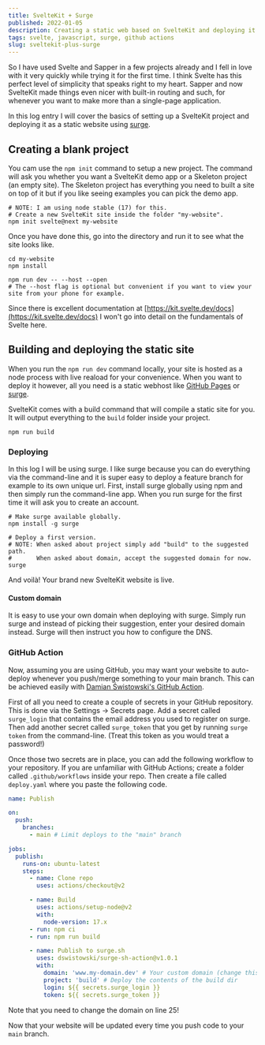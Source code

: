 ```yaml
---
title: SvelteKit + Surge
published: 2022-01-05
description: Creating a static web based on SvelteKit and deploying it in a matter of minutes
tags: svelte, javascript, surge, github actions
slug: sveltekit-plus-surge
---
```


So I have used Svelte and Sapper in a few projects already and I fell in love with it very quickly while trying it for the first time. I think Svelte has this perfect level of simplicity that speaks right to my heart. Sapper and now SvelteKit made things even nicer with built-in routing and such, for whenever you want to make more than a single-page application.

In this log entry I will cover the basics of setting up a SvelteKit project and deploying it as a static website using [surge](https://surge.sh).

## Creating a blank project

You cam use the `npm init` command to setup a new project. The command will ask you whether you want a SvelteKit demo app or a Skeleton project (an empty site). The Skeleton project has everything you need to built a site on top of it but if you like seeing examples you can pick the demo app.

```shell
# NOTE: I am using node stable (17) for this.
# Create a new SvelteKit site inside the folder "my-website".
npm init svelte@next my-website
```

Once you have done this, go into the directory and run it to see what the site looks like.

```shell
cd my-website
npm install

npm run dev -- --host --open
# The --host flag is optional but convenient if you want to view your site from your phone for example.
```

Since there is excellent documentation at [https://kit.svelte.dev/docs](https://kit.svelte.dev/docs) I won't go into detail on the fundamentals of Svelte here.

## Building and deploying the static site

When you run the `npm run dev` command locally, your site is hosted as a node process with live reaload for your convenience. When you want to deploy it however, all you need is a static webhost like [GitHub Pages](https://pages.github.com) or [surge](https://surge.sh).

SvelteKit comes with a build command that will compile a static site for you. It will output everything to the `build` folder inside your project.

```shell
npm run build
```

### Deploying

In this log I will be using surge. I like surge because you can do everything via the command-line and it is super easy to deploy a feature branch for example to its own unique url. First, install surge globally using npm and then simply run the command-line app. When you run surge for the first time it will ask you to create an account.

```shell
# Make surge available globally.
npm install -g surge

# Deploy a first version.
# NOTE: When asked about project simply add "build" to the suggested path.
#       When asked about domain, accept the suggested domain for now.
surge
```

And voilà! Your brand new SvelteKit website is live.

#### Custom domain

It is easy to use your own domain when deploying with surge. Simply run surge and instead of picking their suggestion, enter your desired domain instead. Surge will then instruct you how to configure the DNS.

### GitHub Action

Now, assuming you are using GitHub, you may want your website to auto-deploy whenever you push/merge something to your main branch. This can be achieved easily with [Damian Świstowski's GitHub Action](dswistowski/surge-sh-action@v1.0.1).

First of all you need to create a couple of secrets in your GitHub repository. This is done via the Settings -> Secrets page. Add a secret called `surge_login` that contains the email address you used to register on surge. Then add another secret called `surge_token` that you get by running `surge token` from the command-line. (Treat this token as you would treat a password!)

Once those two secrets are in place, you can add the following workflow to your repository. If you are unfamiliar with GitHub Actions; create a folder called `.github/workflows` inside your repo. Then create a file called `deploy.yaml` where you paste the following code.

```yaml
name: Publish

on:
  push:
    branches:
      - main # Limit deploys to the "main" branch

jobs:
  publish:
    runs-on: ubuntu-latest
    steps:
      - name: Clone repo
        uses: actions/checkout@v2

      - name: Build
        uses: actions/setup-node@v2
        with:
          node-version: 17.x
      - run: npm ci
      - run: npm run build

      - name: Publish to surge.sh
        uses: dswistowski/surge-sh-action@v1.0.1
        with:
          domain: 'www.my-domain.dev' # Your custom domain (change this!)
          project: 'build' # Deploy the contents of the build dir
          login: ${{ secrets.surge_login }}
          token: ${{ secrets.surge_token }}
```

Note that you need to change the domain on line 25!

Now that your website will be updated every time you push code to your `main` branch.
